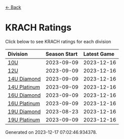 [<- Back](../readme.md)
# KRACH Ratings
Click below to see KRACH ratings for each division

| Division | Season Start | Latest Game |
| :-- | :-- | :-- |
| [10U](10U-ratings.md) | 2023-09-09 | 2023-12-16 |
| [12U](12U-ratings.md) | 2023-09-09 | 2023-12-16 |
| [14U Diamond](14U-Diamond-ratings.md) | 2023-09-09 | 2023-12-16 |
| [14U Platinum](14U-Platinum-ratings.md) | 2023-09-09 | 2023-12-16 |
| [16U Diamond](16U-Diamond-ratings.md) | 2023-09-09 | 2023-12-16 |
| [16U Platinum](16U-Platinum-ratings.md) | 2023-09-09 | 2023-12-16 |
| [19U Diamond](19U-Diamond-ratings.md) | 2023-08-23 | 2023-12-16 |
| [19U Platinum](19U-Platinum-ratings.md) | 2023-09-09 | 2023-12-16 |

Generated on 2023-12-17 07:02:46.934378.
